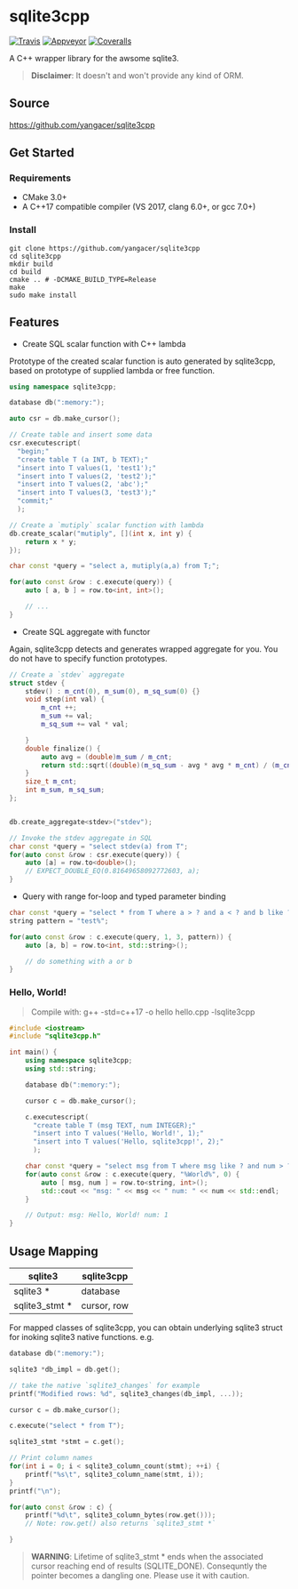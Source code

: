 # sqlite3cpp

<a target="_blank" href="https://travis-ci.org/yangacer/sqlite3cpp">![Travis][badge.Travis]</a>
<a target="_blank" href="https://ci.appveyor.com/project/yangacer/sqlite3cpp">![Appveyor][badge.Appveyor]</a>
<a target="_blank" href="https://coveralls.io/github/yangacer/sqlite3cpp?branch=master">![Coveralls][badge.Coveralls]</a>

A C++ wrapper library for the awsome sqlite3.

> **Disclaimer**: It doesn't and won't provide any kind of ORM.

## Source

https://github.com/yangacer/sqlite3cpp

## Get Started

### Requirements

- CMake 3.0+
- A C++17 compatible compiler (VS 2017, clang 6.0+, or gcc 7.0+)

### Install
```shell
git clone https://github.com/yangacer/sqlite3cpp
cd sqlite3cpp
mkdir build
cd build
cmake .. # -DCMAKE_BUILD_TYPE=Release
make
sudo make install
```

## Features

- Create SQL scalar function with C++ lambda

Prototype of the created scalar function is auto generated by sqlite3cpp,
based on prototype of supplied lambda or free function.

```cpp
using namespace sqlite3cpp;

database db(":memory:");

auto csr = db.make_cursor();

// Create table and insert some data
csr.executescript(
  "begin;"
  "create table T (a INT, b TEXT);"
  "insert into T values(1, 'test1');"
  "insert into T values(2, 'test2');"
  "insert into T values(2, 'abc');"
  "insert into T values(3, 'test3');"
  "commit;"
  );

// Create a `mutiply` scalar function with lambda
db.create_scalar("mutiply", [](int x, int y) {
    return x * y;
});

char const *query = "select a, mutiply(a,a) from T;";

for(auto const &row : c.execute(query)) {
    auto [ a, b ] = row.to<int, int>();

    // ...
}
```

- Create SQL aggregate with functor

Again, sqlite3cpp detects and generates wrapped aggregate for you. You do not
have to specify function prototypes.

```cpp
// Create a `stdev` aggregate
struct stdev {
    stdev() : m_cnt(0), m_sum(0), m_sq_sum(0) {}
    void step(int val) {
        m_cnt ++;
        m_sum += val;
        m_sq_sum += val * val;

    }
    double finalize() {
        auto avg = (double)m_sum / m_cnt;
        return std::sqrt((double)(m_sq_sum - avg * avg * m_cnt) / (m_cnt -1));
    }
    size_t m_cnt;
    int m_sum, m_sq_sum;
};


db.create_aggregate<stdev>("stdev");

// Invoke the stdev aggregate in SQL
char const *query = "select stdev(a) from T";
for(auto const &row : csr.execute(query)) {
    auto [a] = row.to<double>();
    // EXPECT_DOUBLE_EQ(0.81649658092772603, a);
}
```

- Query with range for-loop and typed parameter binding

```cpp
char const *query = "select * from T where a > ? and a < ? and b like ?";
string pattern = "test%";

for(auto const &row : c.execute(query, 1, 3, pattern)) {
    auto [a, b] = row.to<int, std::string>();

    // do something with a or b
}

```

### Hello, World!

> Compile with: g++ -std=c++17 -o hello hello.cpp -lsqlite3cpp

```cpp
#include <iostream>
#include "sqlite3cpp.h"

int main() {
    using namespace sqlite3cpp;
    using std::string;

    database db(":memory:");

    cursor c = db.make_cursor();

    c.executescript(
      "create table T (msg TEXT, num INTEGER);"
      "insert into T values('Hello, World!', 1);"
      "insert into T values('Hello, sqlite3cpp!', 2);"
      );

    char const *query = "select msg from T where msg like ? and num > ?";
    for(auto const &row : c.execute(query, "%World%", 0) {
        auto [ msg, num ] = row.to<string, int>();
        std::cout << "msg: " << msg << " num: " << num << std::endl;
    }

    // Output: msg: Hello, World! num: 1
}

```

## Usage Mapping


| sqlite3         | sqlite3cpp
| ---             | ---
| sqlite3 *       | database
| sqlite3_stmt *  | cursor, row


For mapped classes of sqlite3cpp, you can obtain underlying sqlite3 struct for
inoking sqlite3 native functions.
e.g.

```cpp
database db(":memory:");

sqlite3 *db_impl = db.get();

// take the native `sqlite3_changes` for example
printf("Modified rows: %d", sqlite3_changes(db_impl, ...));

cursor c = db.make_cursor();

c.execute("select * from T");

sqlite3_stmt *stmt = c.get();

// Print column names
for(int i = 0; i < sqlite3_column_count(stmt); ++i) {
    printf("%s\t", sqlite3_column_name(stmt, i));
}
printf("\n");

for(auto const &row : c) {
    printf("%d\t", sqlite3_column_bytes(row.get()));
    // Note: row.get() also returns `sqlite3_stmt *`

}

```
> **WARNING**: Lifetime of sqlite3_stmt * ends when the associated cursor
> reaching end of results (SQLITE_DONE). Consequntly the pointer becomes a
> dangling one. Please use it with caution.

<!-- links -->
[badge.Travis]: https://api.travis-ci.org/yangacer/sqlite3cpp.svg?branch=master
[badge.Appveyor]: https://ci.appveyor.com/api/projects/status/github/yangacer/sqlite3cpp?svg=true&branch=master
[badge.Coveralls]: https://coveralls.io/repos/yangacer/sqlite3cpp/badge.svg?branch=master&service=github

